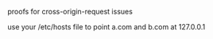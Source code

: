 proofs for cross-origin-request issues

use your /etc/hosts file to point a.com and b.com at 127.0.0.1